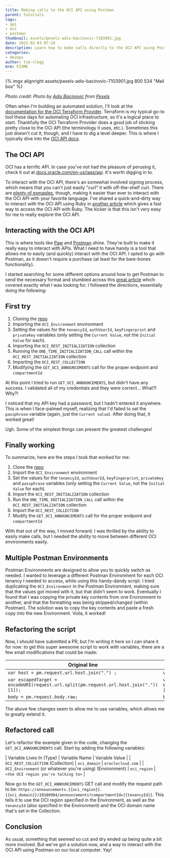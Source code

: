 ```yaml
---
title: Making calls to the OCI API using Postman
parent: tutorials
tags:
- api
- oci
- postman
thumbnail: assets/pexels-adis-bacinovic-7103901.jpg
date: 2022-02-03 07:19
description: Learn how to make calls directly to the OCI API using Postman.
categories:
- devops
author: tim-clegg
mrm: FIXME
---
```


{% imgx alignright assets/pexels-adis-bacinovic-7103901.jpg 800 534 "Mail box" %}

*Photo credit: Photo by [Adis Bacinovic](https://www.pexels.com/@adis-bacinovic-29729722?utm_content=attributionCopyText&utm_medium=referral&utm_source=pexels) from [Pexels](https://www.pexels.com/photo/close-up-shot-of-a-mailbox-7103901/?utm_content=attributionCopyText&utm_medium=referral&utm_source=pexels)*

Often when I'm building an automated solution, I'll look at the [documentation for the OCI Terraform Provider](https://registry.terraform.io/providers/hashicorp/oci/latest/docs). Terraform is my typical go-to tool these days for automating OCI infrastructure, so it's a logical place to start. Thankfully the OCI Terraform Provider does a good job of sticking pretty close to the OCI API (the terminology it uses, etc.). Sometimes this just doesn't cut it, though, and I have to dig a level deeper. This is where I typically dive into the [OCI API docs](https://docs.oracle.com/en-us/iaas/api/#/).

## The OCI API

OCI has a terrific API. In case you've not had the pleasure of perusing it, check it out at [docs.oracle.com/en-us/iaas/api](https://docs.oracle.com/en-us/iaas/api/#/). It's worth digging in to.

To interact with the OCI API, there's an somewhat involved signing process, which means that you can't just easily "curl" it with off-the-shelf curl. There are [plenty of exmaples](https://docs.oracle.com/en-us/iaas/Content/API/Concepts/signingrequests.htm), though, making it easier than ever to interact with the OCI API with your favorite language. I've shared a quick-and-dirty way to interact with the OCI API using Ruby in [another article](https://blogs.oracle.com/developers/post/making-quick-and-dirty-rest-calls-to-the-oci-api-in-ruby) which gives a fast way to access the OCI API with Ruby. The kicker is that this isn't very easy for me to really explore the OCI API.

## Interacting with the OCI API

This is where tools like [Paw](https://paw.cloud) and [Postman](https://www.postman.com) shine. They're built to make it really easy to interact with APIs. What I need to have handy is a tool that allows me to easily (and quickly) interact with the OCI API. I opted to go with Postman, as it doesn't require a purchase (at least for the bare-bones functionality).

I started searching for some different options around how to get Postman to send the necessary format and stumbled across this [great article](https://www.ateam-oracle.com/post/invoking-oci-rest-apis-using-postman) which covered exactly what I was looking for. I followed the directions, essentially doing the following:

## First try

1. Cloning the [repo](https://github.com/ashishksingh/postman_collection_for_oci_rest/blob/master/OCI_REST_COLLECTION.postman_collection.json)
2. Importing the `OCI_Environment` environment
3. Setting the values for the `tenancyId`, `authUserId`, `keyFingerprint` and `privateKey` variables (only setting the `Current Value`, not the `Initial Value` for each).
4. Importing the `OCI_REST_INITIALIZATION` collection
5. Running the `ONE_TIME_INITIALIZATION_CALL` call within the `OCI_REST_INITIALIZATION` collection
6. Importing the `OCI_REST_COLLECTION`
7. Modifying the `GET_OCI_ANNOUNCEMENTS` call for the proper endpoint and `compartmentId`

At this point I tried to run `GET_OCI_ANNOUNCEMENTS`, but didn't have any success. I validated all of my credentials and they were correct... What?!  Why?!

I noticed that my API key had a password, but I hadn't entered it anywhere. This is when I face-palmed myself, realizing that I'd failed to set the `passphrase` variable (again, just the `Current value`). After doing that, it worked great!

Ugh. Some of the simplest things can present the greatest challenges!

## Finally working

To summarize, here are the steps I took that worked for me:

1. Clone the [repo](https://github.com/ashishksingh/postman_collection_for_oci_rest/blob/master/OCI_REST_COLLECTION.postman_collection.json)
2. Import the `OCI_Environment` environment
3. Set the values for the `tenancyId`, `authUserId`, `keyFingerprint`, `privateKey` and `passphrase` variables (only setting the `Current Value`, not the `Initial Value` for each).
4. Import the `OCI_REST_INITIALIZATION` collection
5. Run the `ONE_TIME_INITIALIZATION_CALL` call within the `OCI_REST_INITIALIZATION` collection
6. Import the `OCI_REST_COLLECTION`
7. Modify the `GET_OCI_ANNOUNCEMENTS` call for the proper endpoint and `compartmentId`

With that out of the way, I moved forward. I was thrilled by the ability to easily make calls, but I needed the ability to move between different OCI environments easily.

## Multiple Postman Environments

Postman Environments are designed to allow you to quickly switch as needed. I wanted to leverage a different Postman Environment for each OCI tenancy I needed to access, while using this handy-dandy script. I tried duplicating the `OCI_Environment` in the Postman Environment, making sure that the values got moved with it, but that didn't seem to work. Eventually I found that I was copying the private key contents from one Environment to another, and that the formatting was being stripped/changed (within Postman). The solution was to copy the key contents and paste a fresh copy into the new Environment. Voila,  it worked!

## Refactoring the script

Now, I *should* have submitted a PR, but I'm writing it here so I can share it for now: to get this super awesome script to work with variables, there are a few small modifications that could be made:

| Original line | New line |
|---------------|----------|
| `var host = pm.request.url.host.join(".") ;` | `var host = pm.variables.replaceIn(pm.request.url.host.join("."));` |
| `var escapedTarget = encodeURI(request.url.split(pm.request.url.host.join("."))[1]);` | `var escapedTarget = encodeURI(pm.variables.replaceIn(request.url.split(pm.request.url.host.join(".")))[1]);` |
| `body = pm.request.body.raw;` | `body = pm.variables.replaceIn(pm.request.body.raw);` |

The above few changes seem to allow me to use variables, which allows me to greatly extend it.

## Refactored call

Let's refactor the example given in the code, changing the `GET_OCI_ANNOUNCEMENTS` call. Start by adding the following variables:

| Variable Lives In (Type) | Variable Name | Variable Value |
| `OCI_REST_COLLECTION` (Collection) | `oci_domain` | `oraclecloud.com` |
| `OCI_Environment` (or whatever you're using) (Environment) | `oci_region` | `<the OCI region you're talking to>` |

Now go to the `GET_OCI_ANNOUNCEMENTS` GET call and modify the request path to be: `https://announcements.{{oci_region}}.{{oci_domain}}/20180904/announcements?compartmentId={{tenancyId}}`. This tells it to use the OCI region specified in the Environment, as well as the `tenancyId` (also specified in the Environment) and the OCI domain name that's set in the Collection.

## Conclusion

As usual, something that seemed so cut and dry ended up being quite a bit more involved. But we've got a solution now, and a way to interact with the OCI API using Postman on our local computer. Yay!
